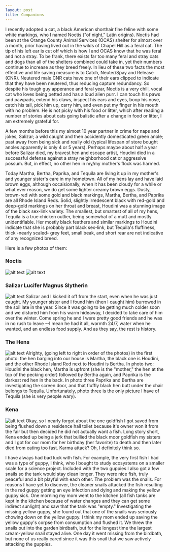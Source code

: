 ```yaml
---
layout: post
title: Companions
---
```


I recently adopted a cat, a black American shorthair fine feline with some white markings, who I named Noctis ("of night," Latin origins). Noctis had been at the Orange County Animal Services (OCAS) shelter for almost over a month, prior having lived out in the wilds of Chapel Hill as a feral cat. The tip of his left ear is cut off which is how I and OCAS know that he was feral and not a stray. To be frank, there exists far too many feral and stray cats and dogs than all of the shelters combined could take in, yet their numbers continue to increase as they breed freely. In lieu of these two facts the most effective and life saving measure is to Catch, Neuter/Spay and Release (CNR).  Neutered male CNR cats have one of their ears clipped to indicate that they have been neutered, thus reducing capture redundancy. So despite his tough guy apperance and feral year, Noctis is a very chill, vocal cat who loves being petted and has a loud alien purr. I can touch his paws and pawpads, extend his claws, inspect his ears and eyes, boop his nose, catch his tail, pick him up, carry him, and even put my finger in his mouth with no problem. He is not picky with his food or litter, which after reading a number of stories about cats going balistic after a change in food or litter, I am extremely grateful for.

A few months before this my almost 10 year partner in crime for naps and jokes, Salizar; a wild caught and then accidently domesticated green anole; past away from being sick and really old (typical lifespan of store bought anoles apparently is only 4 or 5 years). Perhaps maybe about half a year before Salizar died, my bravest hen and escape artist, Houdini died in a successful defense against a stray neighborhood cat or aggressive possum. But, in effect, no other hen in my/my mother's flock was harmed. 

Today Martha, Bertha, Paprika, and Tequila are living it up in my mother's and younger sister's care in my hometown. All of my hens lay and have laid brown eggs, although occaisionally, when it has been cloudy for a while or what ever reason, we do get some lighter creamy brown eggs. Dusty, brown-red with some gold and black markings, Martha, Bertha, and Paprika are all Rhode Island Reds. Solid, slightly irredescent black with red-gold and deep-gold markings on her throat and breast, Houdini was a stunning image of the black sex-link variety. The smallest, but smartest of all of my hens, Tequila is a true chicken outlier, being somewhat of a mutt and mostly unidentifiable. Her mostly black feathers and similar markings to Houdini indicate that she is probably part black sex-link, but Tequila's fluffiness, thick -nearly scaled- grey feet, small beak, and short rear are not indicative of any recognized breed.

Here is a few photos of them:

### Noctis
![alt text](http://orig08.deviantart.net/e809/f/2016/187/a/6/a6cec20c388ac810b46cb030b4b19922-da91ckk.png "noctis")
![alt text](http://orig02.deviantart.net/80da/f/2016/187/a/4/a45e198032c094be5c41117860e17ff0-da91cl0.png "comfy_noctis")

### Salizar Lucifer Magnus Slytherin
![alt text](http://img11.deviantart.net/0e37/i/2016/187/6/1/salizar_by_sealegionqueen-da91clm.png "salizar")
Salizar and I kicked it off from the start, even when he was just caught. My younger sister and I found him (then I caught him) burrowed in the soil late in the year. Since it was going to be getting much colder soon and we distured him from his warm hideaway, I decided to take care of him over the winter. Come spring he and I were pretty good friends and he was in no rush to leave --I mean he had it all, warmth 24/7, water when he wanted, and an endless food supply. And as they say, the rest is history.

### The Hens
![alt text](http://img04.deviantart.net/6963/i/2016/187/8/5/hens_by_sealegionqueen-da91cjr.png "hens")
Alrighty, (going left to right in order of the photos) in the first photo: the hen barging into our house is Martha, the black one is Houdini, and the other Rhode Island Red next to Houdini is Bertha. In photo two: Houdini the black hen, Martha is upfront (she is the "mother," the hen at the top of the pecking order) followed by Bertha again, and Paprika is the darkest red hen in the back. In photo three Paprika and Bertha are investigating the screen door, and that fluffly black hen butt under the chair belongs to Tequila. Unfortunately, photo three is the only picture I have of Tequila (she is very people wary).  

### Kena
![alt text](http://orig00.deviantart.net/a9e2/f/2016/187/1/0/108a25dff8be9adfeea617a9688fa1e2-da91ck6.png "kena")
Okay, so I nearly forgot about the one goldfish I got saved from being flushed down a residence hall toilet because it's owner won it from the fair but then decided he did not actually want a fish. Long story short, Kena ended up being a jerk that bullied the black moor goldfish my sisters and I got for our mom for her birthday (her favorite) to death and then later died from eating too fast. Karma attack? Oh, I definitely think so. 

I have always had bad luck with fish.  For example, the very first fish I had was a type of guppy, I think, who I bought to study ecosystems on a smaller scale for a science project. Included with the two guppies I also got a few snails so the tank would stay clean longer. They were nice fish, truly peaceful and a bit playful with each other. The problem was the snails. For reasons I have yet to discover, the cleaner snails attacked the fish resulting in the red guppy getting an eye infection and dying and making the yellow guppy sick. One morning my mom went to the kitchen (all fish tanks are kept in the kitchen because of water changes and they can get some indirect sunlight) and saw that the tank was "empty." Investigating the missing yellow guppy, she found out that one of the snails was seriously chowing down on the yellow guppy.  I think my mom ended up saving the yellow guppy's corpse from consumption and flushed it. We threw the snails out into the garden birdbath, but for the longest time the largest cream-yellow snail stayed alive. One day it went missing from the birdbath, but none of us really cared since it was this snail that we saw actively attacking the guppies.  